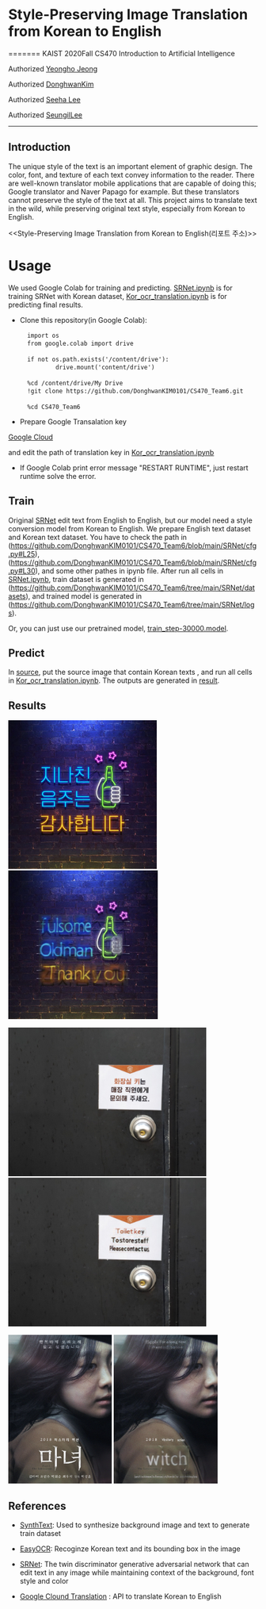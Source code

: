 # Style-Preserving Image Translation from Korean to English

=======
KAIST 2020Fall CS470 Introduction to Artificial Intelligence

Authorized [Yeongho Jeong](https://github.com/jyeongho)

Authorized [DonghwanKim](https://github.com/DonghwanKIM0101)

Authorized [Seeha Lee](https://github.com/ee12ha0220)

Authorized [SeungilLee](https://github.com/ChoiIseungil)

-----------

## Introduction
The unique style of the text is an important element of graphic design. The color, font, and texture of each text convey information to the reader. There are well-known translator mobile applications that are capable of doing this; Google translator and Naver Papago for example. But these translators cannot preserve the style of the text at all. This project aims to translate text in the wild, while preserving original text style, especially from Korean to English.

<<Style-Preserving Image Translation from Korean to English(리포트 주소)>>


# Usage

We used Google Colab for training and predicting.
[SRNet.ipynb](https://github.com/DonghwanKIM0101/CS470_Team6/blob/main/SRNet.ipynb) is for training SRNet with Korean dataset,
[Kor_ocr_translation.ipynb](https://github.com/DonghwanKIM0101/CS470_Team6/blob/main/Kor_ocr_translation.ipynb) is for predicting final results.

* Clone this repository(in Google Colab):

        import os
        from google.colab import drive

        if not os.path.exists('/content/drive'):
                drive.mount('content/drive')
        
        %cd /content/drive/My Drive
        !git clone https://github.com/DonghwanKIM0101/CS470_Team6.git
        
        %cd CS470_Team6

* Prepare Google Transalation key

[Google Cloud](https://cloud.google.com/translate)

and edit the path of translation key in [Kor_ocr_translation.ipynb](https://github.com/DonghwanKIM0101/CS470_Team6/blob/main/Kor_ocr_translation.ipynb)

* If Google Colab print error message "RESTART RUNTIME", just restart runtime solve the error.

## Train

Original [SRNet](https://github.com/Niwhskal/SRNet) edit text from English to English, but our model need a style conversion model from Korean to English.
We prepare English text dataset and Korean text dataset.
You have to check the path in (https://github.com/DonghwanKIM0101/CS470_Team6/blob/main/SRNet/cfg.py#L25), (https://github.com/DonghwanKIM0101/CS470_Team6/blob/main/SRNet/cfg.py#L30), and some other pathes in ipynb file.
After run all cells in [SRNet.ipynb](https://github.com/DonghwanKIM0101/CS470_Team6/blob/main/SRNet.ipynb), train dataset is generated in (https://github.com/DonghwanKIM0101/CS470_Team6/tree/main/SRNet/datasets), and trained model is generated in (https://github.com/DonghwanKIM0101/CS470_Team6/tree/main/SRNet/logs).

Or, you can just use our pretrained model, [train_step-30000.model](https://drive.google.com/file/d/1LY3nfKSK9sk5Jxrj9GglReC-dzGCuLCH/view?usp=sharing). 

## Predict

In [source](https://github.com/DonghwanKIM0101/CS470_Team6/tree/main/scene_text_test/test_image), put the source image that contain Korean texts , and run all cells in [Kor_ocr_translation.ipynb](https://github.com/DonghwanKIM0101/CS470_Team6/blob/main/Kor_ocr_translation.ipynb). The outputs are generated in [result](https://github.com/DonghwanKIM0101/CS470_Team6/tree/main/scene_text_test/result_image).

## Results
<img src="Results/네온사인.jpg" height="300px"></img>
<img src="Results/neonsign.jpg" height="300px"></img><br/>


<img src="Results/화장실키.jpg" height="300px"></img>
<img src="Results/toiletkey.jpg" height="300px"></img><br/>


<img src="Results/마녀.jpg" height="300px"></img>
<img src="Results/witch.jpg" height="300px"></img><br/>

## References
* [SynthText](https://github.com/ankush-me/SynthText): Used to synthesize background image and text to generate train dataset

* [EasyOCR](https://github.com/JaidedAI/EasyOCR): Recoginze Korean text and its bounding box in the image 

* [SRNet](https://github.com/Niwhskal/SRNet): The twin discriminator generative adversarial network that can edit text in any image while maintaining context of the background, font style and color

* [Google Clound Translation](https://cloud.google.com/translate/?hl=ko) : API to translate Korean to English
